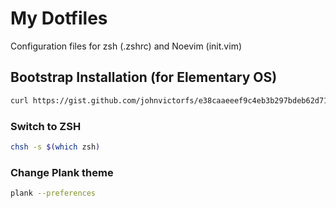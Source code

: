 # My Dotfiles

Configuration files for zsh (.zshrc) and Noevim (init.vim)

## Bootstrap Installation (for Elementary OS)

```bash
curl https://gist.github.com/johnvictorfs/e38caaeeef9c4eb3b297bdeb62d715b9/raw/ -L | bash
```

### Switch to ZSH

```bash
chsh -s $(which zsh) 
```

### Change Plank theme

```bash
plank --preferences
```